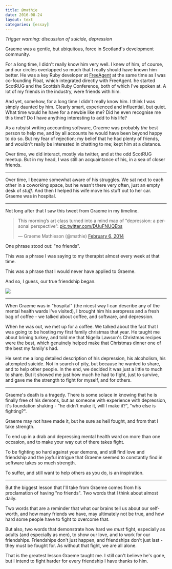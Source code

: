 ```yaml
---
title: @mathie
date: 2016-08-24
layout: text
categories: [essay]
---
```


_Trigger warning: discussion of suicide, depression_

Graeme was a gentle, but ubiquitous, force in Scotland's development community.

For a long time, I didn't really know him very well. I knew of him, of course, and our circles overlapped so much that I really should have known him better. He was a key Ruby developer at [FreeAgent](http://engineering.freeagent.com/2016/08/22/rest-in-peace-@mathie/) at the same time as I was co-founding Float, which integrated directly with FreeAgent. he started ScotRUG and the Scottish Ruby Conference, both of which I've spoken at. A lot of my friends in the industry, were friends with him.

And yet, somehow, for a long time I didn't really know him. I think I was simply daunted by him. Clearly smart, experienced and influential, but quiet. What time would he have for a newbie like me? Did he even recognise me this time? Do I have anything interesting to add to his life?

As a rubyist writing accounting software, Graeme was probably _the_ best person to help me, and by all accounts he would have been beyond happy to do so. But my fear of rejection; my belief that he had plenty of friends, and wouldn't really be interested in chatting to me; kept him at a distance.

Over time, we did interact, mostly via twitter, and at the odd ScotRUG meetup. But in my head, I was still an acquaintance of his, in a sea of closer friends.

---

Over time, I became somewhat aware of his struggles. We sat next to each other in a coworking space, but he wasn't there very often, just an empty desk of _stuff_. And then I helped his wife move his stuff out to her car. Graeme was in hospital.

---

Not long after that I saw this tweet from Graeme in my timeline.

<blockquote class="twitter-tweet" data-lang="en"><p lang="en" dir="ltr">This morning’s art class turned into a mind map of “depression: a personal perspective”: <a href="http://t.co/DUuFNUQEbs">pic.twitter.com/DUuFNUQEbs</a></p>&mdash; Graeme Mathieson (@mathie) <a href="https://twitter.com/mathie/status/431398231558619136">February 6, 2014</a></blockquote>
<script async src="//platform.twitter.com/widgets.js" charset="utf-8"></script>

One phrase stood out: "no friends".

This was a phrase I was saying to my therapist almost every week at that time.

This was a phrase that I would never have applied to Graeme.  

And so, I guess, our true friendship began.

![](https://s3.amazonaws.com/static.latentflip.com/friends.png)

---

When Graeme was in "hospital" (the nicest way I can describe any of the mental health wards I've visited), I brought him his aeropress and a fresh bag of coffee - we talked about coffee, and software, and depression.

When he was out, we met up for a coffee. We talked about the fact that I was going to be hosting my first family christmas that year. He taught me about brining turkey, and told me that Nigella Lawson's Christmas recipes were the best, which genuinely helped make that Christmas dinner one of the best my family's had.

He sent me a long detailed description of his depression, his alcoholism, his attempted suicide. Not in search of pity, but because he wanted to share, and to help other people. In the end, we decided it was just a little to much to share. But it showed me just how much he had to fight, just to survive, and gave me the strength to fight for myself, and for others.

---

Graeme's death is a tragedy. There is some solace in knowing that he is finally free of his demons, but as someone with experience with depression, it's foundation shaking - "he didn't make it, will I make it?", "who else is fighting?".

Graeme may not have made it, but he sure as hell fought, and from that I take strength.

To end up in a drab and depressing mental health ward on more than one occasion, and to make your way out of there takes fight.

To be fighting so hard against your demons, and still find love and friendship and the joyful intrigue that Graeme seemed to constantly find in software takes so much strength.

To suffer, and still want to help others as you do, is an inspiration.

---

But the biggest lesson that I'll take from Graeme comes from his proclamation of having "no friends". Two words that I think about almost daily.

Two words that are a reminder that what our brains tell us about our self-worth, and how many friends we have, may ultimately not be true, and how hard some people have to fight to overcome that.

But also, two words that demonstrate how hard we _must_ fight, especially as adults (and especially as men), to show our love, and to work for our friendships. Friendships don't just happen, and friendships don't just last - they must be fought for. As without that fight, we are all alone.

That is the greatest lesson Graeme taught me. I still can't believe he's gone, but I intend to fight harder for every friendship I have thanks to him.
